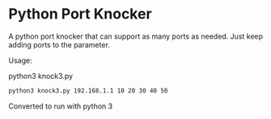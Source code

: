 # Python Port Knocker

A python port knocker that can support as many ports as needed. Just keep adding ports to the parameter.



Usage: 

python3 knock3.py <IP> <PORT> <PORT><PORT>

```bash
python3 knock3.py 192.168.1.1 10 20 30 40 50
```



Converted to run with python 3

